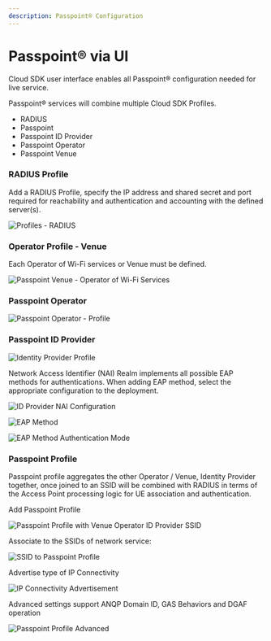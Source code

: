 ```yaml
---
description: Passpoint® Configuration
---
```


# Passpoint® via UI

Cloud SDK user interface enables all Passpoint® configuration needed for live service. 

Passpoint® services will combine multiple Cloud SDK Profiles. 

* RADIUS
* Passpoint
* Passpoint ID Provider
* Passpoint Operator
* Passpoint Venue

### RADIUS Profile

Add a RADIUS Profile, specify the IP address and shared secret and port required for reachability and authentication and accounting with the defined server\(s\). 

![Profiles - RADIUS](../../../.gitbook/assets/screen-shot-2021-05-11-at-6.35.43-pm.png)

### Operator Profile - Venue 

Each Operator of Wi-Fi services or Venue must be defined. 

![Passpoint Venue - Operator of Wi-Fi Services](../../../.gitbook/assets/screen-shot-2021-05-11-at-6.42.28-pm.png)

### Passpoint Operator 

![Passpoint Operator - Profile](../../../.gitbook/assets/screen-shot-2021-05-11-at-6.48.25-pm.png)

### Passpoint ID Provider

![Identity Provider Profile](../../../.gitbook/assets/screen-shot-2021-05-11-at-6.52.04-pm.png)

Network Access Identifier \(NAI\) Realm implements all possible EAP methods for authentications. When adding EAP method, select the appropriate configuration to the deployment. 

![ID Provider NAI Configuration](../../../.gitbook/assets/screen-shot-2021-05-11-at-6.54.38-pm.png)

![EAP Method](../../../.gitbook/assets/screen-shot-2021-05-11-at-6.54.53-pm.png)

![EAP Method Authentication Mode](../../../.gitbook/assets/screen-shot-2021-05-11-at-6.55.25-pm.png)

### Passpoint Profile

Passpoint profile aggregates the other Operator / Venue, Identity Provider together, once joined to an SSID will be combined with RADIUS in terms of the Access Point processing logic for UE association and authentication. 

Add Passpoint Profile

![Passpoint Profile with Venue Operator ID Provider SSID](../../../.gitbook/assets/screen-shot-2021-05-11-at-7.04.40-pm.png)

Associate to the SSIDs of network service:

![SSID to Passpoint Profile](../../../.gitbook/assets/screen-shot-2021-05-11-at-7.01.38-pm.png)

Advertise type of IP Connectivity

![IP Connectivity Advertisement](../../../.gitbook/assets/screen-shot-2021-05-11-at-6.59.32-pm.png)

Advanced settings support ANQP Domain ID, GAS Behaviors and DGAF operation

![Passpoint Profile Advanced](../../../.gitbook/assets/screen-shot-2021-05-11-at-7.00.11-pm.png)

